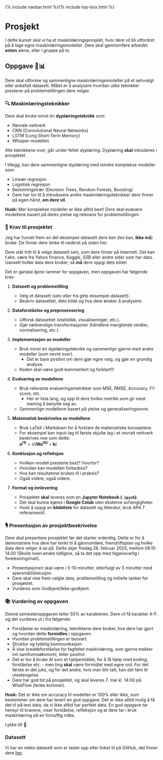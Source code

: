 {% include navbar.html %}{% include top-box.html %}
# Prosjekt
I dette kurset skal vi ha et maskinlæringsprosjekt, hvor dere vil bli utfordret på å lage egne maskinlæringsmodeller. Dere skal gjennomføre arbeidet **enten** alene, eller i gruppe på to.

## Oppgave 🎯📊
Dere skal utforske og sammenligne maskinlæringsmodeller på et selvvalgt eller anbefalt datasett. Målet er å analysere hvordan ulike teknikker presterer på problemstillingen dere velger.  

### 🔍 Maskinlæringsteknikker  
Dere skal bruke minst én **dyplæringsteknikk** som:  
- Nevrale nettverk  
- CNN (Convolutional Neural Networks)  
- LSTM (Long Short-Term Memory)  
- Whisper-modellen 
  
Alle teknikkene over, går under feltet *dyplæring*. Dyplæring **skal** inkluderes i prosjektet. 

I tillegg, kan dere sammenligne dyplæring med mindre komplekse modeller som:  
- Lineær regresjon  
- Logistisk regresjon  
- Beslutningstrær (Decision Trees, Random Forests, Boosting)
- Dere har lov til å introdusere andre maskinlæringsteknikker dere finner på egen hånd, **om dere vil**.

**Husk:** Mer komplekse modeller er ikke alltid best! Dere skal evaluere modellene basert på deres ytelse og relevans for problemstillingen.  

### 📂 Krav til prosjektet
Jeg har funnet frem en del eksempel-datasett dere *kan* (les kan, **ikke må**) bruke. De finner dere lenke til nederst på siden her.

Dere står fritt til å velge datasett selv, som dere finner på Internett. Det kan f.eks. være fra Yahoo finance, Kaggle, SSB eller andre sider som har data. Uansett hvilke data dere bruker, så **må** dere oppgi dets kilde!

Det er ganske åpne rammer for oppgaven, men oppgaven har følgende krav:

1. **Datasett og problemstilling**
   - Velg et datasett (selv eller fra gitte eksempel-datasett).
   - Beskriv datasettet, dets kilde og hva dere ønsker å analysere.
    
2. **Dataforståelse og preprosessering**  
   - Utforsk datasettet (statistikk, visualiseringer, etc.).  
   - Gjør nødvendige transformasjoner (håndtere manglende verdier, normalisering, etc.).  

3. **Implementasjon av modeller**  
   - Bruk minst én dyplæringsteknikk og sammenlign gjerne med andre modeller (som nevnt over).
       * Det er bare positivt om dere gjør egne valg, og gjør en grundig analyse.  
   - Koden skal være godt kommentert og forklart!!!  

4. **Evaluering av modellene**  
   - Bruk relevante evalueringsmetrikker som MSE, RMSE, Accuracy, F1-score, etc.
       * Her er lista lang, og opp til dere hvilke metrikk som gir mest mening å benytte seg av.  
   - Sammenlign modellene basert på ytelse og generaliseringsevne.  

5. **Matematisk beskrivelse av modellene**  
   - Bruk LaTeX i Markdown for å forklare de matematiske konseptene.  
   - For eksempel kan input-lag til første skjulte lag i et nevralt nettverk beskrives noe som dette:  
     $\mathbf{a^{(1)}} = \sigma(\mathbf{W} \mathbf{a^{(0)}} + \mathbf{b})$

6. **Konklusjon og refleksjon**  
   - Hvilken modell presterte best? Hvorfor?  
   - Hvordan kan modellen forbedres?  
   - Hva kan resultatene brukes til i praksis?
   - Også videre, også videre. 

7. **Format og innlevering**  
   - Prosjektet **skal** leveres som en **Jupyter Notebook (`.ipynb`)**.  
   - Det skal kunne kjøres i **Google Colab** uten eksterne avhengigheter.  
   - Husk å oppgi en **kildeliste** for datasett og litteratur, bruk APA 7 referansestil. 

### 🎙️ Presentasjon av prosjektbeskrivelse
Dere skal presentere prosjektet før det starter ordentlig. Dette er for å demonstrere hva dere har tenkt til å gjennomføre, fremdriftsplan og hvilke data dere velger å se på. Dette skjer fredag 28. februar 2025, mellom 08.15-14.00 (Skulle noen ønske *tidligere*, så ta det opp med fagansvarlig i forelesning/mail).

- Presentasjonen skal være i 5-10 minutter, etterfulgt av 5 minutter med spørsmål/diskusjon.
- Dere skal vise frem valgte data, problemstilling og initielle tanker for prosjektet.
- Vurderes som Godkjent/Ikke-godkjent.

### 📚 Vurdering av oppgaven
Denne semesteroppgaven teller 50% av karakteren. Dere vil få karakter A-F, og det vurderes ut i fra følgende:

* Forståelse av maskinlæring, teknikkene dere bruker, hva dere har gjort og hvordan dette **formidles** i oppgaven.
* Hvordan problemstillingen er besvart.
* Struktur og tydelig kommunikasjon
* Å vise breddeforståelse for fagfeltet maskinlæring, som gjerne trekker inn samfunnsøkonomi, teller positivt.
* Det er lov å bruke AI som et hjelpemiddel, for å få hjelp med koding, forståelse etc. - men ting **skal** være formidlet med egne ord. For det første er det juks, og for det andre, hvis man blir tatt, kan det føre til utestengelse.
* Dere har god tid på prosjektet, og skal leveres 7. mai kl. 14:00 på WiseFlow (lenke kommer).

**Husk:** Det er ikke om accuracy til modellen er 100% eller ikke, som bestemmer om dere har levert en god oppgave. Det er ikke alltid mulig å få det til på test data, da vi ikke alltid har perfekt data. En god oppgave tar hensyr til kravene, viser forståelse, refleksjon og at dere tar i bruk maskinlæring på en fornuftig måte.

Lykke til! 🚀

### Datasett
Vi har en rekke datasett som er lastet opp eller linket til på GitHub, det finner dere [her](https://github.com/uit-sok-3023-v25/uit-sok-3023-v25.github.io/blob/main/data/README.md).
